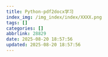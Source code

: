 ```yaml
---
title: Python-pdf2docx学习
index_img: /img_index/index/XXXX.png
tags: []
categories: []
abbrlink: 28829
date: 2025-08-20 18:57:56
updated: 2025-08-20 18:57:56
---
```

